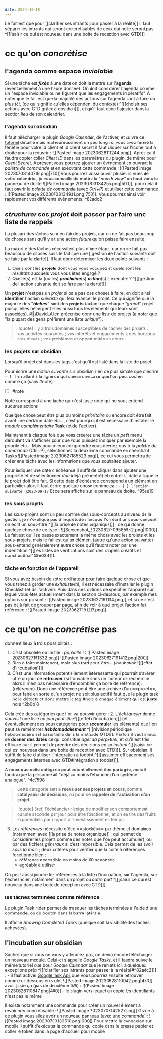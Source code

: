```yaml
---
date: 2024-10-18
---
```


Le fait est que pour [[clarifier ses intrants pour passer à la réalité]] il faut séparer les intrants qui seront concrétisables de ceux qui ne le seront pas ^[[[saisir ce qui est nouveau dans une boite de reception avec GTD]]].
# ce qu'on *concrétise*
## l'agenda comme espace *inviolable*
Si une tâche est ***fixée*** à une date on doit la mettre sur l'**agenda** (éventuellement à une heure donnée). On doit considérer l'agenda comme un "espace inviolable où ne figurent que les engagements impératifs".
A noter que le fait est que la majorité des actions sur l'agenda sont à faire *au plus tôt*, (ce qui signifie qu'elles dépendent du contexte) ^[[[choisir ses actions avec GTD grâce à obsidian]]], et qu'il faut donc l'ajouter dans la section *lieu* de son calendrier.
### l'agenda sur obsidian
Il faut télécharger le plugin *Google Calendar*, de l'activer, et suivre ce [tutoriel](https://yukigasai.github.io/obsidian-google-calendar/#/Basics/Installation?id=setup-google-calendar-plugin) détaillé mais malheureusement un peu long ; si vous avez fermé la fenêtre pour votre id client et id client secret il faut cliquer sur l'icone tout à droite pour la réouvrir : ![[Pasted image 20230628111244.png]]. Après ça il faudra copier coller *Client ID* dans les paramètres du plugin, de même pour *Client Secret*.
A présent vous pourrez ajouter un évènement en ouvrant la *palette de commande* et en exécutant cette commande : ![[Pasted image 20230703140719.png|750]]Vous pourrez aussi ouvrir plusieurs vues de votre calendrier, je vous conseille de mettre la "*month view*" en haut dans le panneau de droite ![[Pasted image 20230703134255.png|500]], pour cela il faut ouvrir la *palette de commande* (avec *Ctrl+P*) et utiliser cette commande : ![[Pasted image 20230703134931.png|750]]. Vous pourrez ainsi voir rapidement vos différents évènements.  ^82adc2
## *structurer* ses *projet* doit passer par faire une liste de rappels
La plupart des tâches sont en fait des projets, car on ne fait pas beaucoup de choses sans qu'il y ait une action *future* qu'on puisse faire ensuite.

La majorité des tâches nécessitent plus d'une étape, car on ne fait pas beaucoup de choses sans le fait que une [[gestion de l'action suivante doit se faire par la clarté]]. 
Il faut donc déterminer les deux points suivants : 
1. Quels sont les **projets** dont vous vous occupez et quels sont les *résultats* auxquels vous vous êtes engagé ?
2. Quelle(s) est la (ou les) ***prochaine***(s) ***action***(s) à exécuter ? ^[[[gestion de l'action suivante doit se faire par la clarté]]]

Un **projet** n'est pas un *projet* si on a pas des choses à faire, on doit ainsi **identifier** l'action *suivante* qui fera avancer le projet. 
Ce qui signifie que la majorité des "***tâches***" sont des **projets** (autant que chaque "*grand*" projet puisqu'elles hébergent elles aussi tous les éléments qui leurs sont associées). 
 #👤/David_Allen préconise donc une liste de projets (à noter que "la plupart des gens préfèrent une liste *unique*").
 
 > [!quote]
> Il y a trois domaines susceptibles de cacher des projets :  
> vos activités courantes ; 
> vos intérêts et engagements à des horizons plus élevés ; 
> vos problèmes et opportunités en cours.

### les projets sur obsidian
Lorsqu'il projet est dans les tags c'est qu'il est listé dans la liste de projet

Pour écrire une *action suivante* sur obsidian rien de plus simple que d'écrire `- [ ]` en allant à la ligne ce qui créera une case que l'on peut cocher comme ça (sans #noté) : 
- [ ] #noté

Noté correspond à une tache qui n'est juste noté qui ne sous entend aucunes actions

Quelque chose peut être plus ou moins *prioritaire* ou encore doit être fait avant une certaine date *etc...*, c'est pourquoi il est nécessaire d'installer le *module complémentaire* **Task** (et de l'activer). 

Maintenant à chaque fois que vous créerez une tâche un *petit* menu déroulant va s'afficher pour que vous puissiez indiquer par exemple la priorité etc... Mais pour mieux comprendre vous devriez ouvrir la *palette de commande* (Ctrl+P), sélectionnez la deuxième commande en cherchant Tasks ![[Pasted image 20230627185523.png]], ce qui vous permettra de créer une tâche avec les informations que vous souhaitez ajouter.

Pour indiquer une date d'échéance il suffit de cliquer dans ajouter une propriété et de sélectionner *due* (déjà pré rentré) et rentrer la date à laquelle le projet doit être fait. Si cette date d'échéance correspond à un élément en particulier alors il faut écrire quelque chose comme ça : 
`- [ ] l'action suivante 📅2023-09-17`
Et ce sera affiché sur le panneau de droite. ^95ae19
### les sous projets
Les sous-projets sont un peu comme des sous-concepts au niveau de la gestion, je m'explique pas d'inquiétude : lorsque l'on écrit un sous-concept on écrit un sous-titre ^[[[la prise de notes organique]]] , ce qui donne quelque chose de ce type : ![[Screenshot_20230827-095859~2.png|1000]]
Le fait est qu'il se passe exactement la même chose avec les projets et les sous-projets, mais le fait est qu'un élément (autre qu'une action suivante) sous-entend généralement autre chose qu'il faudra noter par une indentation ^[[[les listes de vérifications sont des rappels créatifs et constructifs#^59e024]]].
### tâche en fonction de l'appareil
Si vous avez besoin de votre ordinateur pour faire quelque chose et que vous tenez à garder une *exhaustivité*, il est nécessaire d'installer le plugin Checklist (et de l'activer). Puis dans ces options de spécifier l'appareil sur lequel vous êtes actuellement dans la section ci-dessous, par exemple mes options sur pc sont : ![[Pasted image 20230627191134.png]], et si ce n'est pas déjà fait de grouper par page, afin de voir à quel projet l'action fait référence : ![[Pasted image 20230627191217.png]]
# ce qu'on ne *concrétise* pas
donnent lieux à trois possibilités :
1. C’est obsolète ou inutile : *poubelle* ! : ![[Pasted image 20230627191332.png]] ![[Pasted image 20230627191412.png|200]]
2. Rien à faire maintenant, mais plus tard peut-être… (*incubation*^[[[effet d'incubation]]]) 
3. C’est une information potentiellement intéressante qui pourrait s’avérer utile un jour de **retrouver** (si trouvable dans un moteur de recherche alors il n'est pas nécessaire d'encombrer ça boite de référence). (*référence*). Donc une référence peut être une archive d'un ==projet==, pour faire en sorte qu'un projet ne soit plus actif il faut que le plugin task ne le détecte et donc mettre le tag #noté à chaque élément qui est **juste** noté ^2b0b18

Cela crée des catégories que l'on va pouvoir gérer : 
2. L'*échéancier* donne *souvent* une liste *un jour peut-être*^[[[effet d'incubation]]] (et éventuellement des sous catégories pour **accumuler** les éléments) que l'on peut se remémorer ***hebdomadairement*** ^[[[révision périodique hebdomadaire est essentielle dans la méthode GTD]]]. Parfois il vaut mieux se **donner des dates** ce qui constitue *agenda perpétuel*, et qu'il est très efficace car il permet de prendre des décisions en un *instant* ^[[[saisir ce qui est nouveau dans une boite de reception avec GTD]]].
Sur obsidian, il suffit de faire d'utiliser l'intégration à todoist ^[[[assumer efficacement ses engagements internes avec GTD#intégration à todoist]]].

A noter que cette catégorie peut potentiellement être partagée, mais il faudra que la personne ait "déjà au moins l’ébauche d’un système analogue". ^4c7598
>Cette catégorie sert à **réévaluer ses projets en cours**, comme **catalyseur de décisions**, ou pour se **rappeler de l'activation d'un projet**. 

> [!quote]
> Bref, l’échéancier n’exige de modifier son comportement qu’une seconde par jour pour être fonctionnel, et on en tire des fruits exponentiels par rapport à l’investissement en temps.

3. Les *références* nécessite d'être ==stockés== par thème et domaines (notamment avec [[la prise de notes organique]] ; qui permet de considérer les projets comme des notes que l'on peut accumuler), ou par des fichiers *généraux*  si c'est impossible. Cela permet de les avoir *sous la main* ; deux critères pour vérifier que la boite à références fonctionne bien :
	- référence accessible en moins de 60 secondes
	- agréable à utiliser

On peut aussi joindre les références à la liste d'incubation, sur l'agenda, sur l'échéancier, notamment dans un projet ou *autre part* ^[[[saisir ce qui est nouveau dans une boite de reception avec GTD]]].
### les tâches terminées comme  référence
Le plugin Task hider permet de masquer les tâches terminées à l'aide d'une commande, ou du bouton dans la barre latérale. 

Il affiche *Showing Completed Tasks* (quelque soit la visibilité des taches achevées).
## l'incubation sur obsidian
Sachez que si vous ne vous y attendiez pas, on devra encore télécharger un nouveau module. Celui-ci s'appelle _Google Tasks_, et il faudra suivre le même tutoriel que pour _Google Calendar_ que je remets [ici](https://yukigasai.github.io/obsidian-google-calendar/#/Basics/Installation?id=setup-google-calendar-plugin), à quelques exceptions près ^[[[clarifier ses intrants pour passer à la réalité#^82adc2]]] : - il faut activer [Google task Api](https://console.cloud.google.com/marketplace/product/google/tasks.googleapis.com?q=search&referrer=search&project=iron-core-327018), que vous pourrez ensuite retrouver comme ci-dessous en violet ![[Pasted image 20230628110042.png|450]] - avoir juste ça (pas de deuxième _URI_) : ![[Pasted image 20230628110847.png|400]] - le plugin vers lequel on copie les identifiants n'est pas le même

Il existe notamment une commande pour créer un nouvel élément à revoir _non_ concrétisable : ![[Pasted image 20230703142527.png]] Grace à ce plugin vous allez avoir un nouveau panneau (avec une _commande_) : ![[Pasted image 20230703133510.png|600]]
Pour mettre la connexion sur mobile il suffit d'exécuter la commande qui copie dans le presse papier et coller le token dans la page d'accueil pour mobile